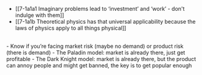 - [[7-1a1a1 Imaginary problems lead to ‘investment’ and ‘work’ - don't indulge with them]]
- [[7-1a1b Theoretical physics has that universal applicability because the laws of physics apply to all things physical]]
<br>
- Know if you’re facing market risk (maybe no demand) or product risk (there is demand)
- The Paladin model: market is already there, just get profitable
- The Dark Knight model: market is already there, but the product can annoy people and might get banned, the key is to get popular enough
